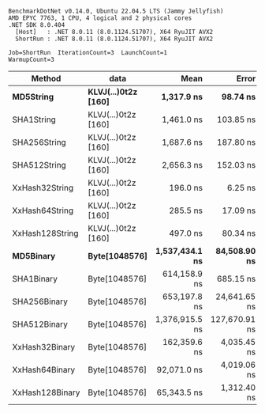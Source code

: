```

BenchmarkDotNet v0.14.0, Ubuntu 22.04.5 LTS (Jammy Jellyfish)
AMD EPYC 7763, 1 CPU, 4 logical and 2 physical cores
.NET SDK 8.0.404
  [Host]   : .NET 8.0.11 (8.0.1124.51707), X64 RyuJIT AVX2
  ShortRun : .NET 8.0.11 (8.0.1124.51707), X64 RyuJIT AVX2

Job=ShortRun  IterationCount=3  LaunchCount=1  
WarmupCount=3  

```
| Method          | data                | Mean           | Error         | StdDev      | Min            | Max            | Gen0   | Allocated |
|---------------- |-------------------- |---------------:|--------------:|------------:|---------------:|---------------:|-------:|----------:|
| **MD5String**       | **KLVJ(...)0t2z [160]** |     **1,317.9 ns** |      **98.74 ns** |     **5.41 ns** |     **1,313.0 ns** |     **1,323.7 ns** | **0.0134** |    **1128 B** |
| SHA1String      | KLVJ(...)0t2z [160] |     1,461.0 ns |     103.85 ns |     5.69 ns |     1,454.5 ns |     1,465.1 ns | 0.0153 |    1416 B |
| SHA256String    | KLVJ(...)0t2z [160] |     1,687.6 ns |     187.80 ns |    10.29 ns |     1,681.5 ns |     1,699.5 ns | 0.0210 |    1856 B |
| SHA512String    | KLVJ(...)0t2z [160] |     2,656.3 ns |     152.03 ns |     8.33 ns |     2,648.3 ns |     2,664.9 ns | 0.0381 |    3240 B |
| XxHash32String  | KLVJ(...)0t2z [160] |       196.0 ns |       6.25 ns |     0.34 ns |       195.6 ns |       196.3 ns | 0.0069 |     584 B |
| XxHash64String  | KLVJ(...)0t2z [160] |       285.5 ns |      17.09 ns |     0.94 ns |       284.8 ns |       286.6 ns | 0.0086 |     728 B |
| XxHash128String | KLVJ(...)0t2z [160] |       497.0 ns |      80.34 ns |     4.40 ns |       491.9 ns |       499.7 ns | 0.0134 |    1128 B |
| **MD5Binary**       | **Byte[1048576]**       | **1,537,434.1 ns** |  **84,508.90 ns** | **4,632.22 ns** | **1,534,726.9 ns** | **1,542,782.8 ns** |      **-** |      **41 B** |
| SHA1Binary      | Byte[1048576]       |   614,158.9 ns |     685.15 ns |    37.56 ns |   614,135.3 ns |   614,202.2 ns |      - |      49 B |
| SHA256Binary    | Byte[1048576]       |   653,197.8 ns |  24,641.65 ns | 1,350.69 ns |   652,052.5 ns |   654,687.3 ns |      - |      57 B |
| SHA512Binary    | Byte[1048576]       | 1,376,915.5 ns | 127,670.91 ns | 6,998.07 ns | 1,371,902.9 ns | 1,384,910.7 ns |      - |      89 B |
| XxHash32Binary  | Byte[1048576]       |   162,359.6 ns |   4,035.45 ns |   221.20 ns |   162,207.9 ns |   162,613.4 ns |      - |      32 B |
| XxHash64Binary  | Byte[1048576]       |    92,071.0 ns |   4,019.06 ns |   220.30 ns |    91,918.7 ns |    92,323.6 ns |      - |      32 B |
| XxHash128Binary | Byte[1048576]       |    65,343.5 ns |   1,312.40 ns |    71.94 ns |    65,264.4 ns |    65,404.9 ns |      - |      40 B |
